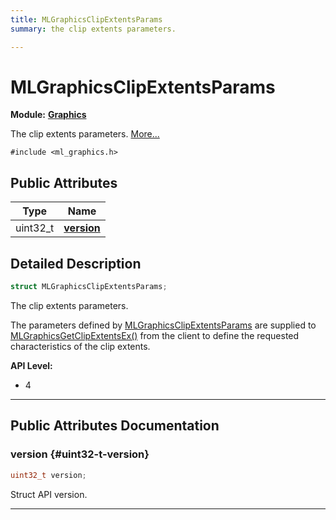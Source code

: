 ```yaml
---
title: MLGraphicsClipExtentsParams
summary: the clip extents parameters. 

---
```


# MLGraphicsClipExtentsParams

**Module:** **[Graphics](/api-ref/api/Modules/group___graphics/group___graphics.md)**



The clip extents parameters.  [More...](#detailed-description)


`#include <ml_graphics.h>`

## Public Attributes

| Type           | Name           |
| -------------- | -------------- |
| uint32_t | **[version](/api-ref/api/Modules/group___graphics/struct_m_l_graphics_clip_extents_params.md#uint32-t-version)**  |

## Detailed Description

```cpp
struct MLGraphicsClipExtentsParams;
```

The clip extents parameters. 

The parameters defined by [MLGraphicsClipExtentsParams](/api-ref/api/Modules/group___graphics/struct_m_l_graphics_clip_extents_params.md) are supplied to [MLGraphicsGetClipExtentsEx()](/api-ref/api/Modules/group___graphics/group___graphics.md#mlresult-mlgraphicsgetclipextentsex) from the client to define the requested characteristics of the clip extents.




**API Level:**
  * 4 




-----------
## Public Attributes Documentation

### version {#uint32-t-version}

```cpp
uint32_t version;
```


Struct API version. 





-----------

